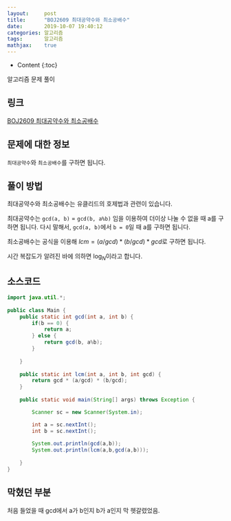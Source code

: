 ```yaml
---
layout:     post
title:      "BOJ2609 최대공약수와 최소공배수"
date:       2019-10-07 19:40:12
categories: 알고리즘
tags:       알고리즘
mathjax:    true
---
```


* Content
{:toc}

알고리즘 문제 풀이



## 링크

[BOJ2609 최대공약수와 최소공배수](https://www.acmicpc.net/problem/2609)

## 문제에 대한 정보

`최대공약수`와 `최소공배수`를 구하면 됩니다.

## 풀이 방법

최대공약수와 최소공배수는 유클리드의 호제법과 관련이 있습니다.

최대공약수는 `gcd(a, b)` = `gcd(b, a%b)` 임을 이용하여 더이상 나눌 수 없을 때 a를 구하면 됩니다. 다시 말해서,  `gcd(a, b)`에서 `b = 0`일 때 a를 구하면 됩니다. 

최소공배수는 공식을 이용해 $lcm = (a/gcd) * (b/gcd) * gcd$로 구하면 됩니다.

시간 복잡도가 알려진 바에 의하면 $\log_ N$이라고 합니다. 

## 소스코드

```java
import java.util.*;
   
public class Main {
	public static int gcd(int a, int b) {
		if(b == 0) {
			return a;
		} else {
			return gcd(b, a%b);
		}
		
	}
	
	public static int lcm(int a, int b, int gcd) {
		return gcd * (a/gcd) * (b/gcd);
	}
	
	public static void main(String[] args) throws Exception {

		Scanner sc = new Scanner(System.in);

		int a = sc.nextInt();
		int b = sc.nextInt();
		
		System.out.println(gcd(a,b));
		System.out.println(lcm(a,b,gcd(a,b)));
		
	}
}
```

## 막혔던 부분

처음 들었을 때 gcd에서 a가 b인지 b가 a인지 막 헷갈렸었음.